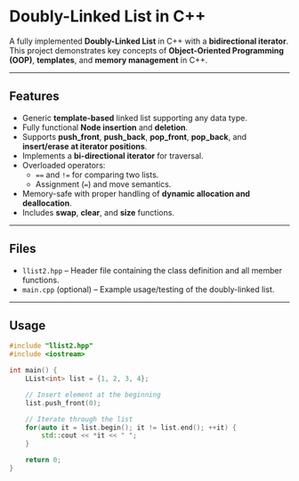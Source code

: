 # Doubly-Linked List in C++  

A fully implemented **Doubly-Linked List** in C++ with a **bidirectional iterator**. This project demonstrates key concepts of **Object-Oriented Programming (OOP)**, **templates**, and **memory management** in C++.  

---

## Features

- Generic **template-based** linked list supporting any data type.
- Fully functional **Node insertion** and **deletion**.
- Supports **push_front**, **push_back**, **pop_front**, **pop_back**, and **insert/erase at iterator positions**.
- Implements a **bi-directional iterator** for traversal.
- Overloaded operators:
  - `==` and `!=` for comparing two lists.
  - Assignment (`=`) and move semantics.
- Memory-safe with proper handling of **dynamic allocation and deallocation**.
- Includes **swap**, **clear**, and **size** functions.

---

## Files

- `llist2.hpp` – Header file containing the class definition and all member functions.
- `main.cpp` (optional) – Example usage/testing of the doubly-linked list.

---

## Usage

```cpp
#include "llist2.hpp"
#include <iostream>

int main() {
    LList<int> list = {1, 2, 3, 4};

    // Insert element at the beginning
    list.push_front(0);

    // Iterate through the list
    for(auto it = list.begin(); it != list.end(); ++it) {
        std::cout << *it << " ";
    }

    return 0;
}
